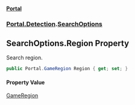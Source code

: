 #### [Portal](index.md 'index')
### [Portal.Detection](Portal.Detection.md 'Portal.Detection').[SearchOptions](SearchOptions.md 'Portal.Detection.SearchOptions')

## SearchOptions.Region Property

Search region.

```csharp
public Portal.GameRegion Region { get; set; }
```

#### Property Value
[GameRegion](GameRegion.md 'Portal.GameRegion')